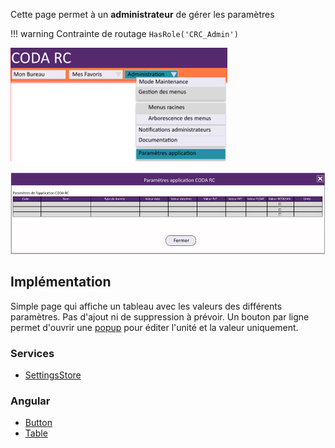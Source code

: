 Cette page permet à un **administrateur** de gérer les paramètres

!!! warning
		Contrainte de routage `HasRole('CRC_Admin')`

![Pasted image 20230125095726](../medias/Pasted%20image%2020230125095726.png)

![Pasted image 20230125095735](../medias/Pasted%20image%2020230125095735.png)

## Implémentation

Simple page qui affiche un tableau avec les valeurs des différents paramètres. Pas d'ajout ni de suppression à prévoir. Un bouton par ligne permet d'ouvrir une [popup](../Composants/SettingPopupForm.md) pour éditer l'unité et la valeur uniquement.

### Services
- [SettingsStore](../Store/SettingsStore.md)

### Angular
- [Button](https://material.angular.io/components/button)
- [Table](https://material.angular.io/components/table/overview)